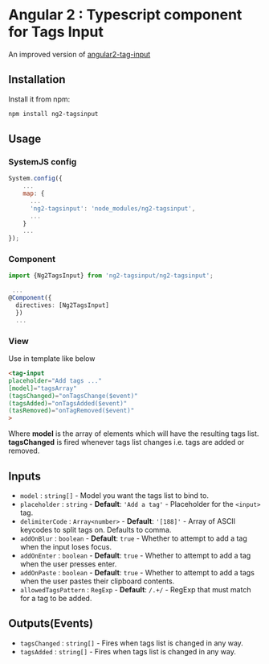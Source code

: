 # Angular 2 : Typescript component for Tags Input

An improved version of [angular2-tag-input](https://github.com/rosslavery/angular2-tag-input)

Installation
--------------------------------------

Install it from npm:

```bash
npm install ng2-tagsinput
```

Usage
--------------------------------------

### SystemJS config

```js
System.config({
    ...
    map: {
      ...
      'ng2-tagsinput': 'node_modules/ng2-tagsinput',
      ...
    }
    ...
});
```

### Component

```typescript
import {Ng2TagsInput} from 'ng2-tagsinput/ng2-tagsinput';
```

```typescript
 ...
@Component({
  directives: [Ng2TagsInput]
  })
  ...
```

### View

Use in template like below

```html
<tag-input
placeholder="Add tags ..."
[model]="tagsArray"
(tagsChanged)="onTagsChange($event)"
(tagsAdded)="onTagsAdded($event)"
(tasRemoved)="onTagRemoved($event)"
>
```

Where **model** is the array of elements which will have the resulting tags list. **tagsChanged** is fired whenever tags list changes i.e. tags are added or removed.

## Inputs

- `model` : `string[]` - Model you want the tags list to bind to.
- `placeholder` : `string` - **Default**: ``'Add a tag'`` - Placeholder for the `<input>` tag.
- `delimiterCode` : `Array<number>` - **Default**: ``'[188]'`` - Array of ASCII keycodes to split tags on. Defaults to comma.
- `addOnBlur` : `boolean` - **Default**: `true` - Whether to attempt to add a tag when the input loses focus.
- `addOnEnter` : `boolean` - **Default**: `true` - Whether to attempt to add a tag when the user presses enter.
- `addOnPaste` : `boolean` - **Default**: `true` - Whether to attempt to add a tags when the user pastes their clipboard contents.
- `allowedTagsPattern` : `RegExp` - **Default**: `/.+/` - RegExp that must match for a tag to be added.

## Outputs(Events)

- `tagsChanged` : `string[]` - Fires when tags list is changed in any way.
- `tagsAdded` : `string[]` - Fires when tags list is changed in any way.
